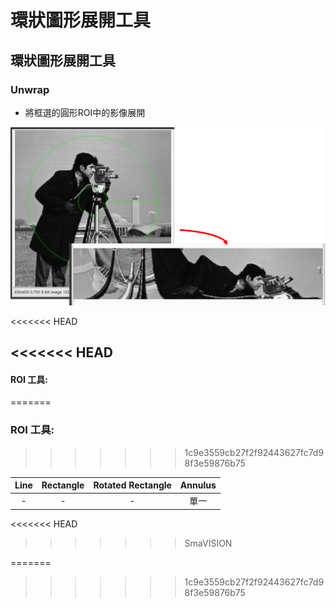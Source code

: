 # 環狀圖形展開工具

## 環狀圖形展開工具

### Unwrap

* 將框選的圓形ROI中的影像展開

![](../../../.gitbook/assets/tu-pian-39.png)

&lt;&lt;&lt;&lt;&lt;&lt;&lt; HEAD

## &lt;&lt;&lt;&lt;&lt;&lt;&lt; HEAD

#### ROI 工具:

=======

### ROI 工具:

> > > > > > > 1c9e3559cb27f2f92443627fc7d98f3e59876b75

| Line | Rectangle | Rotated Rectangle | Annulus |
| :---: | :---: | :---: | :---: |
| - | - | - | 單一 |

&lt;&lt;&lt;&lt;&lt;&lt;&lt; HEAD

> > > > > > > SmaVISION

=======

> > > > > > > 1c9e3559cb27f2f92443627fc7d98f3e59876b75

